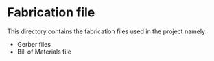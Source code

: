 # Fabrication file

This directory contains the fabrication files used in the project namely:

- Gerber files
- Bill of Materials file

